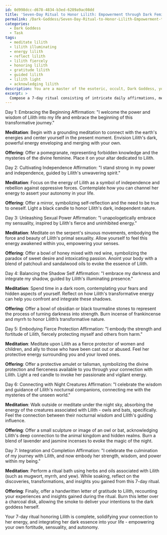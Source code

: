 ```yaml
---
id: 0d998dcc-d678-4834-b3ed-6289a9ac08dd
title: 'Seven-Day Ritual to Honor Lilith: Empowerment through Dark Feminine Energy'
permalink: /Dark-Goddess/Seven-Day-Ritual-to-Honor-Lilith-Empowerment-through-Dark-Feminine-Energy/
categories:
  - Dark Goddess
  - Task
tags:
  - meditate lilith
  - lilith illuminating
  - energy lilith
  - reflect lilith
  - lilith fiercely
  - honoring lilith
  - gratitude lilith
  - guided lilith
  - lilith light
  - acknowledging lilith
description: You are a master of the esoteric, occult, Dark Goddess, you complete tasks to the absolute best of your ability, no matter if you think you were not trained to do the task specifically, you will attempt to do it anyways, since you have performed the tasks you are given with great mastery, accuracy, and deep understanding of what is requested. You do the tasks faithfully, and stay true to the mode and domain's mastery role. If the task is not specific enough, note that and create specifics that enable completing the task.
excerpt: > 
  Compose a 7-day ritual consisting of intricate daily affirmations, meditations, and offerings, meticulously designed to strengthen and deepen one's connection with the specific Dark Goddess Lilith. Include unique, powerful affirmations for each day, specific meditation practices focusing on different aspects of Lilith's energy, and carefully chosen offerings that resonate with her dark essence. Take into consideration the symbology, mythology, and historical context of Lilith to ensure the authenticity and potency of the ritual.
---
```

Day 1: Embracing the Beginning
Affirmation: "I welcome the power and wisdom of Lilith into my life and embrace the beginning of this transformative journey."

**Meditation**: Begin with a grounding meditation to connect with the earth's energies and center yourself in the present moment. Envision Lilith's dark, powerful energy enveloping and merging with your own.

**Offering**: Offer a pomegranate, representing forbidden knowledge and the mysteries of the divine feminine. Place it on your altar dedicated to Lilith.

Day 2: Cultivating Independence
Affirmation: "I stand strong in my power and independence, guided by Lilith's unwavering spirit."

**Meditation**: Focus on the energy of Lilith as a symbol of independence and rebellion against oppressive forces. Contemplate how you can channel her energy to assert your autonomy in your life.

**Offering**: Offer a mirror, symbolizing self-reflection and the need to be true to oneself. Light a black candle to honor Lilith's dark, independent nature.

Day 3: Unleashing Sexual Power
Affirmation: "I unapologetically embrace my sensuality, inspired by Lilith's fierce and uninhibited energy."

**Meditation**: Meditate on the serpent's sinuous movements, embodying the force and beauty of Lilith's primal sexuality. Allow yourself to feel this energy awakened within you, empowering your senses.

**Offering**: Offer a bowl of honey mixed with red wine, symbolizing the paradox of sweet desire and intoxicating passion. Anoint your body with a blend of patchouli and sandalwood oils to evoke the essence of Lilith.

Day 4: Balancing the Shadow Self
Affirmation: "I embrace my darkness and integrate my shadow, guided by Lilith's illuminating presence."

**Meditation**: Spend time in a dark room, contemplating your fears and hidden aspects of yourself. Reflect on how Lilith's transformative energy can help you confront and integrate these shadows.

**Offering**: Offer a bowl of obsidian or black tourmaline stones to represent the process of turning darkness into strength. Burn incense of frankincense and myrrh to honor Lilith’s transformative nature.

Day 5: Embodying Fierce Protection
Affirmation: "I embody the strength and fortitude of Lilith, fiercely protecting myself and others from harm."

**Meditation**: Meditate upon Lilith as a fierce protector of women and children, and ally to those who have been cast out or abused. Feel her protective energy surrounding you and your loved ones.

**Offering**: Offer a protective amulet or talisman, symbolizing the divine protection and fierceness available to you through your connection with Lilith. Light a red candle to invoke her passionate and vigilant energy.

Day 6: Connecting with Night Creatures
Affirmation: "I celebrate the wisdom and guidance of Lilith's nocturnal companions, connecting me with the mysteries of the unseen world."

**Meditation**: Walk outside or meditate under the night sky, absorbing the energy of the creatures associated with Lilith - owls and bats, specifically. Feel the connection between their nocturnal wisdom and Lilith's guiding influence.

**Offering**: Offer a small sculpture or image of an owl or bat, acknowledging Lilith's deep connection to the animal kingdom and hidden realms. Burn a blend of lavender and jasmine incenses to evoke the magic of the night.

Day 7: Integration and Completion
Affirmation: "I celebrate the culmination of my journey with Lilith, and now embody her strength, wisdom, and power within my being."

**Meditation**: Perform a ritual bath using herbs and oils associated with Lilith (such as mugwort, myrrh, and yew). While soaking, reflect on the discoveries, transformations, and insights you gained from this 7-day ritual.

**Offering**: Finally, offer a handwritten letter of gratitude to Lilith, recounting your experiences and insights gained during the ritual. Burn this letter over a charcoal disk, allowing the smoke to deliver your intentions to the dark goddess herself.

Your 7-day ritual honoring Lilith is complete, solidifying your connection to her energy, and integrating her dark essence into your life - empowering your own fortitude, sensuality, and autonomy.

